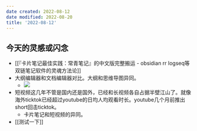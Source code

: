```yaml
---
date created: 2022-08-12
date modified: 2022-08-20
title: '2022-08-12'
---
```


## 今天的灵感或闪念

- [[『卡片笔记最佳实践：常青笔记』的中文版完整搬运 - obsidian rr logseq等双链笔记软件的灵魂方法论]]
- 大纲编辑器和文档编辑器对比。大纲和思维导图异同。
	- ![](https://img2.oldwinter.top/Pasted%20image%2020220812190645.png)
- 短视频这几年不管是国内还是国外，已经和长视频各自占据半壁江山了。就像海外ticktok已经超过youtube的日均人均观看时长。youtube几个月前推出short回击ticktok。
	- 卡片笔记和短视频的异同。
- [[测试一下]]
